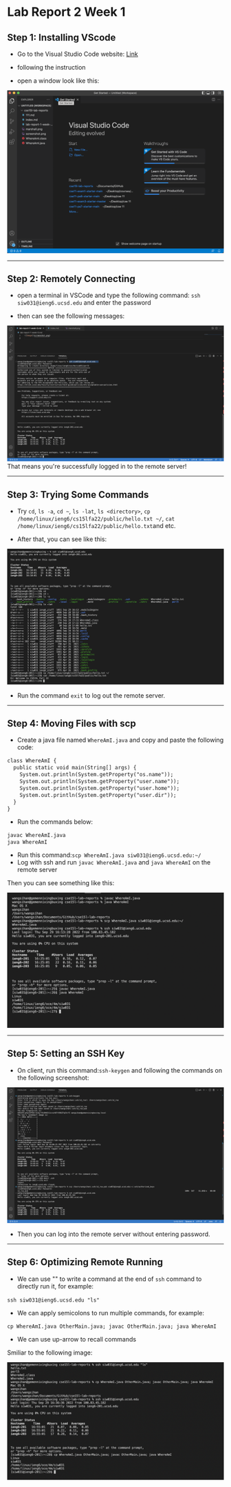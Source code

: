 # Lab Report 2 Week 1

## Step 1: Installing VScode
* Go to the Visual Studio Code website: [Link](https://code.visualstudio.com/)
* following the instruction

* open a window look like this:

![](InstallingVScode.png)

---

## Step 2: Remotely Connecting
* open a terminal in VSCode and type the following command:
`ssh siw031@ieng6.ucsd.edu` and enter the password

* then can see the following messages:

![](RemoteConnect.png)
That means you're successfully logged in to the remote server!

---

## Step 3: Trying Some Commands
* Try `cd`, `ls -a`, `cd ~`, `ls -lat`, `ls <directory>`, `cp /home/linux/ieng6/cs15lfa22/public/hello.txt ~/`, `cat /home/linux/ieng6/cs15lfa22/public/hello.txt`and etc.

* After that, you can see like this:

![](TrySomeCommands.png)
* Run the command `exit` to log out the remote server.

---

## Step 4: Moving Files with scp
* Create a java file named `WhereAmI.java` and copy and paste the following code:
```
class WhereAmI {
  public static void main(String[] args) {
    System.out.println(System.getProperty("os.name"));
    System.out.println(System.getProperty("user.name"));
    System.out.println(System.getProperty("user.home"));
    System.out.println(System.getProperty("user.dir"));
  }
}

```
* Run the commands below:

```
javac WhereAmI.java
java WhereAmI

```
* Run this command:`scp WhereAmI.java siw031@ieng6.ucsd.edu:~/`
* Log with ssh and run `javac WhereAmI.java` and `java WhereAmI` on the remote server

Then you can see something like this:

![](MoveFileswithScp.png)

---

## Step 5: Setting an SSH Key
* On client, run this command:`ssh-keygen` and following the commands on the following screenshot:

![](SSHkeys.png)

* Then you can log into the remote server without entering password.

---

## Step 6: Optimizing Remote Running
* We can use "" to write a command at the end of `ssh` command to directly run it, for example:

`ssh siw031@ieng6.ucsd.edu "ls"`

* We can apply semicolons to run multiple commands, for example:

```
cp WhereAmI.java OtherMain.java; javac OtherMain.java; java WhereAmI

```
* We can use up-arrow to recall commands

Smiliar to the following image:

![](OptimizingRemoteRunning.png)
